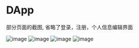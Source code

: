 # DApp
部分页面的截图,
省略了登录，注册，个人信息编辑界面

![image](https://github.com/liuChongyang95/DApp/app/src/main/res/drawable/j1.png)
![image](https://github.com/liuChongyang95/DApp/app/src/main/res/drawable/j2.png)
![image](https://github.com/liuChongyang95/DApp/app/src/main/res/drawable/j3.png)
![image](https://github.com/liuChongyang95/DApp/app/src/main/res/drawable/j4.png)
